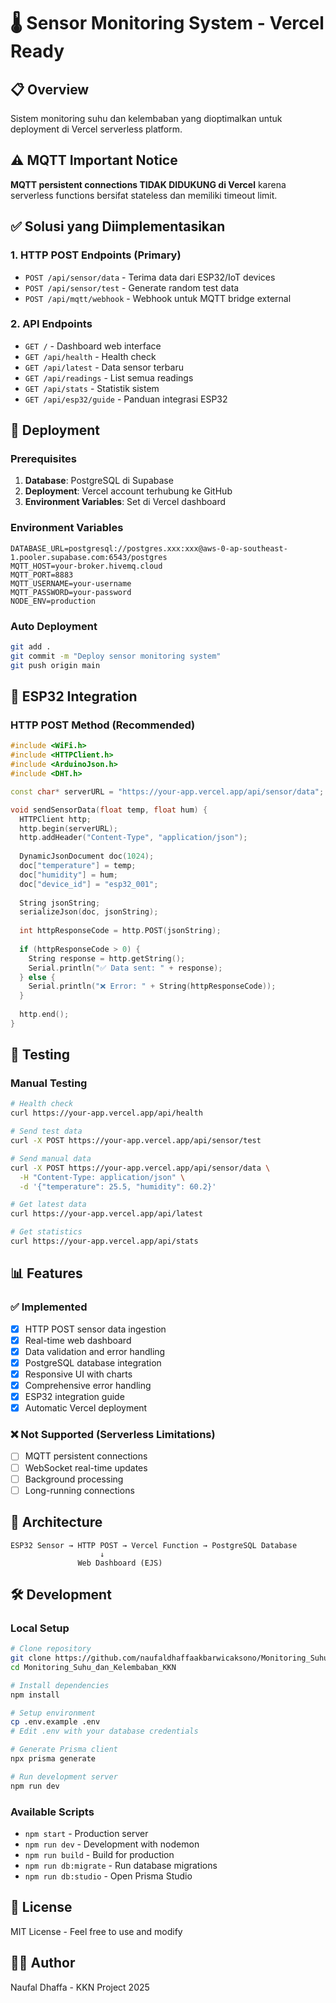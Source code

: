 # 🌡️ Sensor Monitoring System - Vercel Ready

## 📋 Overview
Sistem monitoring suhu dan kelembaban yang dioptimalkan untuk deployment di Vercel serverless platform.

## ⚠️ MQTT Important Notice
**MQTT persistent connections TIDAK DIDUKUNG di Vercel** karena serverless functions bersifat stateless dan memiliki timeout limit.

## ✅ Solusi yang Diimplementasikan

### 1. HTTP POST Endpoints (Primary)
- `POST /api/sensor/data` - Terima data dari ESP32/IoT devices
- `POST /api/sensor/test` - Generate random test data
- `POST /api/mqtt/webhook` - Webhook untuk MQTT bridge external

### 2. API Endpoints
- `GET /` - Dashboard web interface
- `GET /api/health` - Health check
- `GET /api/latest` - Data sensor terbaru
- `GET /api/readings` - List semua readings
- `GET /api/stats` - Statistik sistem
- `GET /api/esp32/guide` - Panduan integrasi ESP32

## 🚀 Deployment

### Prerequisites
1. **Database**: PostgreSQL di Supabase
2. **Deployment**: Vercel account terhubung ke GitHub
3. **Environment Variables**: Set di Vercel dashboard

### Environment Variables
```env
DATABASE_URL=postgresql://postgres.xxx:xxx@aws-0-ap-southeast-1.pooler.supabase.com:6543/postgres
MQTT_HOST=your-broker.hivemq.cloud
MQTT_PORT=8883
MQTT_USERNAME=your-username
MQTT_PASSWORD=your-password
NODE_ENV=production
```

### Auto Deployment
```bash
git add .
git commit -m "Deploy sensor monitoring system"
git push origin main
```

## 📡 ESP32 Integration

### HTTP POST Method (Recommended)
```cpp
#include <WiFi.h>
#include <HTTPClient.h>
#include <ArduinoJson.h>
#include <DHT.h>

const char* serverURL = "https://your-app.vercel.app/api/sensor/data";

void sendSensorData(float temp, float hum) {
  HTTPClient http;
  http.begin(serverURL);
  http.addHeader("Content-Type", "application/json");
  
  DynamicJsonDocument doc(1024);
  doc["temperature"] = temp;
  doc["humidity"] = hum;
  doc["device_id"] = "esp32_001";
  
  String jsonString;
  serializeJson(doc, jsonString);
  
  int httpResponseCode = http.POST(jsonString);
  
  if (httpResponseCode > 0) {
    String response = http.getString();
    Serial.println("✅ Data sent: " + response);
  } else {
    Serial.println("❌ Error: " + String(httpResponseCode));
  }
  
  http.end();
}
```

## 🧪 Testing

### Manual Testing
```bash
# Health check
curl https://your-app.vercel.app/api/health

# Send test data
curl -X POST https://your-app.vercel.app/api/sensor/test

# Send manual data
curl -X POST https://your-app.vercel.app/api/sensor/data \
  -H "Content-Type: application/json" \
  -d '{"temperature": 25.5, "humidity": 60.2}'

# Get latest data
curl https://your-app.vercel.app/api/latest

# Get statistics
curl https://your-app.vercel.app/api/stats
```

## 📊 Features

### ✅ Implemented
- [x] HTTP POST sensor data ingestion
- [x] Real-time web dashboard
- [x] Data validation and error handling
- [x] PostgreSQL database integration
- [x] Responsive UI with charts
- [x] Comprehensive error handling
- [x] ESP32 integration guide
- [x] Automatic Vercel deployment

### ❌ Not Supported (Serverless Limitations)
- [ ] MQTT persistent connections
- [ ] WebSocket real-time updates
- [ ] Background processing
- [ ] Long-running connections

## 🔧 Architecture

```
ESP32 Sensor → HTTP POST → Vercel Function → PostgreSQL Database
                    ↓
               Web Dashboard (EJS)
```

## 🛠️ Development

### Local Setup
```bash
# Clone repository
git clone https://github.com/naufaldhaffaakbarwicaksono/Monitoring_Suhu_dan_Kelembaban_KKN.git
cd Monitoring_Suhu_dan_Kelembaban_KKN

# Install dependencies
npm install

# Setup environment
cp .env.example .env
# Edit .env with your database credentials

# Generate Prisma client
npx prisma generate

# Run development server
npm run dev
```

### Available Scripts
- `npm start` - Production server
- `npm run dev` - Development with nodemon
- `npm run build` - Build for production
- `npm run db:migrate` - Run database migrations
- `npm run db:studio` - Open Prisma Studio

## 📝 License
MIT License - Feel free to use and modify

## 👨‍💻 Author
Naufal Dhaffa - KKN Project 2025
